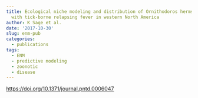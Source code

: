 ```yaml
---
title: Ecological niche modeling and distribution of Ornithodoros hermsi associated
  with tick-borne relapsing fever in western North America
author: K Sage et al.
date: '2017-10-30'
slug: enm-pub
categories:
  - publications
tags:
  - ENM
  - predictive modeling
  - zoonotic
  - disease
---
```


https://doi.org/10.1371/journal.pntd.0006047